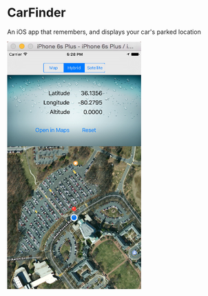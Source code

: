 # CarFinder
An iOS app that remembers, and displays your car's parked location
  
  
  
![CarFinder by Kevin Lin](https://raw.githubusercontent.com/kwkevinlin/CarFinder/master/Screenshot.png "CarFinder by Kevin Lin")
